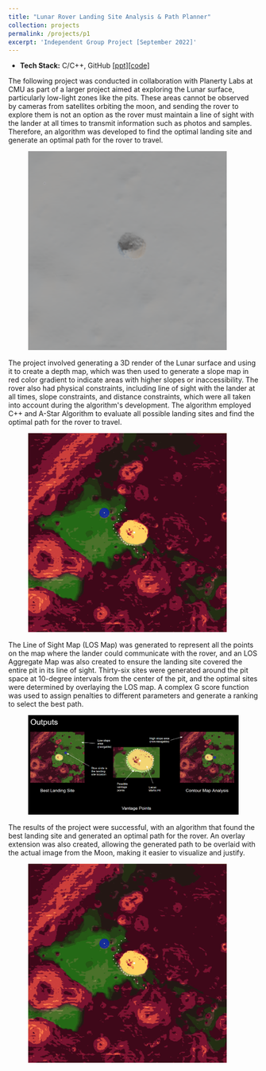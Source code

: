 ```yaml
---
title: "Lunar Rover Landing Site Analysis & Path Planner"
collection: projects
permalink: /projects/p1
excerpt: 'Independent Group Project [September 2022]'
---
```


* <b>Tech Stack:</b> C/C++, GitHub
[[ppt]](https://docs.google.com/presentation/d/14eA6XsbJ2c8gRGJ7MdhdhHJT0oORI3D_/edit?usp=sharing&ouid=114350528429388663351&rtpof=true&sd=true)[[code]](https://github.com/FanFeast/Engineering_Computation)

<p>The following project was conducted in collaboration with Planerty Labs at CMU as part of a larger project aimed at exploring the Lunar surface, particularly low-light zones like the pits. These areas cannot be observed by cameras from satellites orbiting the moon, and sending the rover to explore them is not an option as the rover must maintain a line of sight with the lander at all times to transmit information such as photos and samples. Therefore, an algorithm was developed to find the optimal landing site and generate an optimal path for the rover to travel.</p>

<figure>
  <img src="/images/Lunar_project_pit_3d.png" alt="Working" style="width:400px;height:400px;">
  </figure>


<p>The project involved generating a 3D render of the Lunar surface and using it to create a depth map, which was then used to generate a slope map in red color gradient to indicate areas with higher slopes or inaccessibility. The rover also had physical constraints, including line of sight with the lander at all times, slope constraints, and distance constraints, which were all taken into account during the algorithm's development. The algorithm employed C++ and A-Star Algorithm to evaluate all possible landing sites and find the optimal path for the rover to travel.</p>
<figure>
  <img src="/images/Lunar_project_Site_Evaluator_Working.gif" alt="Working" style="width:400px;height:400px;">
  </figure>

<p>The Line of Sight Map (LOS Map) was generated to represent all the points on the map where the lander could communicate with the rover, and an LOS Aggregate Map was also created to ensure the landing site covered the entire pit in its line of sight. Thirty-six sites were generated around the pit space at 10-degree intervals from the center of the pit, and the optimal sites were determined by overlaying the LOS map. A complex G score function was used to assign penalties to different parameters and generate a ranking to select the best path.</p>

<figure>
  <img src="/images/Lunar_project_output.png" alt="output" style="width:500px;height:200px;">
  </figure>


<p>The results of the project were successful, with an algorithm that found the best landing site and generated an optimal path for the rover. An overlay extension was also created, allowing the generated path to be overlaid with the actual image from the Moon, making it easier to visualize and justify.</p>

<figure>
  <img src="/images/Lunar_project_Site_Evaluator_Working.gif" alt="Overlay" style="width:400px;height:400px;">
  </figure>

